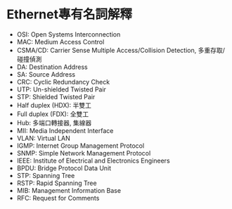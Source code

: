 Ethernet專有名詞解釋
===

* OSI: Open Systems Interconnection
* MAC: Medium Access Control
* CSMA/CD: Carrier Sense Multiple Access/Collision Detection, 多重存取/碰撞偵測
* DA: Destination Address
* SA: Source Address
* CRC: Cyclic Redundancy Check
* UTP: Un-shielded Twisted Pair 
* STP: Shielded Twisted Pair
* Half duplex (HDX): 半雙工
* Full duplex (FDX): 全雙工
* Hub: 多端口轉接器, 集線器
* MII: Media Independent Interface
* VLAN: Virtual LAN
* IGMP: Internet Group Management Protocol 
* SNMP: Simple Network Management Protocol
* IEEE: Institute of Electrical and Electronics Engineers
* BPDU: Bridge Protocol Data Unit
* STP: Spanning Tree
* RSTP: Rapid Spanning Tree
* MIB: Management Information Base
* RFC: Request for Comments

